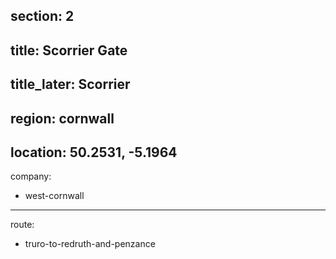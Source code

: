section: 2
----
title: Scorrier Gate
----
title_later: Scorrier
----
region: cornwall
----
location: 50.2531, -5.1964
----
company:
- west-cornwall
----
route:
- truro-to-redruth-and-penzance
